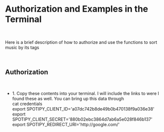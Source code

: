 <h1>Authorization and Examples in the Terminal</h1> <br>
<p>Here is a brief description of how to authorize and use the functions to sort music by its tags</p><br>
<h2>Authorization</h2><br>
<ul>
  <li>1. Copy these contents into your terminal. I will include the links to were I found these as well. You can bring
  up this data through 
  <dt>cat credentials</dt>
    <dt>export SPOTIPY_CLIENT_ID='a07dc742b8de49b0b470138f9a036e38'</dt>
  <dt>export SPOTIPY_CLIENT_SECRET='880b02ebc3864d7ab6a5e028f846b137'</dt>
  <dt>export SPOTIPY_REDIRECT_URI='http://google.com/'</dt>

